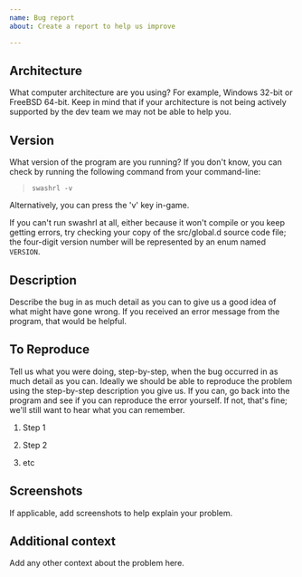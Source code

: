 ```yaml
---
name: Bug report
about: Create a report to help us improve

---
```


## Architecture

What computer architecture are you using? For example, Windows 32-bit or
FreeBSD 64-bit. Keep in mind that if your architecture is not being actively
supported by the dev team we may not be able to help you.

## Version

What version of the program are you running? If you don't know, you can check
by running the following command from your command-line:

> `swashrl -v`

Alternatively, you can press the 'v' key in-game.

If you can't run swashrl at all, either because it won't compile or you keep
getting errors, try checking your copy of the src/global.d source code file;
the four-digit version number will be represented by an enum named `VERSION`.

## Description

Describe the bug in as much detail as you can to give us a good idea of what
might have gone wrong. If you received an error message from the program, that
would be helpful.

## To Reproduce

Tell us what you were doing, step-by-step, when the bug occurred in as much
detail as you can.  Ideally we should be able to reproduce the problem using
the step-by-step description you give us.  If you can, go back into the
program and see if you can reproduce the error yourself.  If not, that's fine;
we'll still want to hear what you can remember.

1. Step 1

2. Step 2

3. etc

## Screenshots

If applicable, add screenshots to help explain your problem.

## Additional context

Add any other context about the problem here.
